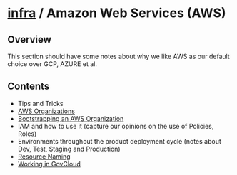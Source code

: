 # [infra](../README.md) / Amazon Web Services (AWS)

## Overview

This section should have some notes about why we like AWS as our default choice over GCP, AZURE et al.

## Contents

* Tips and Tricks
* [AWS Organizations](./aws-organizations.md)
* [Bootstrapping an AWS Organization](./org-bootstrap.md)
* IAM and how to use it (capture our opinions on the use of Policies, Roles)
* Environments throughout the product deployment cycle (notes about Dev, Test, Staging and Production)
* [Resource Naming](./naming.md)
* [Working in GovCloud](./govcloud.md)
